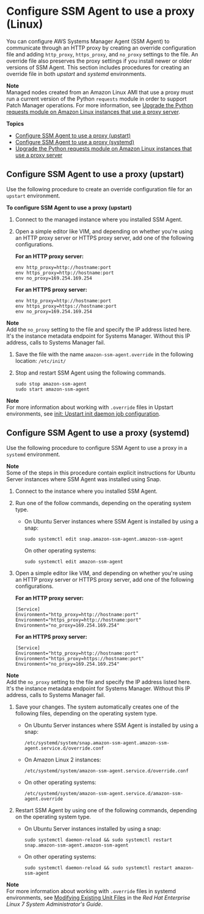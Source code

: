 # Configure SSM Agent to use a proxy \(Linux\)<a name="sysman-proxy-with-ssm-agent"></a>

You can configure AWS Systems Manager Agent \(SSM Agent\) to communicate through an HTTP proxy by creating an override configuration file and adding `http_proxy`, `https_proxy`, and `no_proxy` settings to the file\. An override file also preserves the proxy settings if you install newer or older versions of SSM Agent\. This section includes procedures for creating an override file in both *upstart* and *systemd* environments\. 

**Note**  
Managed nodes created from an Amazon Linux AMI that use a proxy must run a current version of the Python `requests` module in order to support Patch Manager operations\. For more information, see [Upgrade the Python requests module on Amazon Linux instances that use a proxy server](sysman-proxy-with-ssm-agent-al-python-requests.md)\.

**Topics**
+ [Configure SSM Agent to use a proxy \(upstart\)](#ssm-agent-proxy-upstart)
+ [Configure SSM Agent to use a proxy \(systemd\)](#ssm-agent-proxy-systemd)
+ [Upgrade the Python requests module on Amazon Linux instances that use a proxy server](sysman-proxy-with-ssm-agent-al-python-requests.md)

## Configure SSM Agent to use a proxy \(upstart\)<a name="ssm-agent-proxy-upstart"></a>

Use the following procedure to create an override configuration file for an `upstart` environment\.

**To configure SSM Agent to use a proxy \(upstart\)**

1. Connect to the managed instance where you installed SSM Agent\.

1. Open a simple editor like VIM, and depending on whether you're using an HTTP proxy server or HTTPS proxy server, add one of the following configurations\.

   **For an HTTP proxy server:**

   ```
   env http_proxy=http://hostname:port
   env https_proxy=http://hostname:port
   env no_proxy=169.254.169.254
   ```

   **For an HTTPS proxy server:**

   ```
   env http_proxy=http://hostname:port
   env https_proxy=https://hostname:port
   env no_proxy=169.254.169.254
   ```
**Note**  
Add the `no_proxy` setting to the file and specify the IP address listed here\. It's the instance metadata endpoint for Systems Manager\. Without this IP address, calls to Systems Manager fail\.

1. Save the file with the name `amazon-ssm-agent.override` in the following location: `/etc/init/`

1. Stop and restart SSM Agent using the following commands\.

   ```
   sudo stop amazon-ssm-agent
   sudo start amazon-ssm-agent
   ```

**Note**  
For more information about working with `.override` files in Upstart environments, see [init: Upstart init daemon job configuration](https://www.systutorials.com/docs/linux/man/5-init/)\.

## Configure SSM Agent to use a proxy \(systemd\)<a name="ssm-agent-proxy-systemd"></a>

Use the following procedure to configure SSM Agent to use a proxy in a `systemd` environment\.

**Note**  
Some of the steps in this procedure contain explicit instructions for Ubuntu Server instances where SSM Agent was installed using Snap\.

1. Connect to the instance where you installed SSM Agent\.

1. Run one of the follow commands, depending on the operating system type\.
   + On Ubuntu Server instances where SSM Agent is installed by using a snap:

     ```
     sudo systemctl edit snap.amazon-ssm-agent.amazon-ssm-agent
     ```

     On other operating systems:

     ```
     sudo systemctl edit amazon-ssm-agent
     ```

1. Open a simple editor like VIM, and depending on whether you're using an HTTP proxy server or HTTPS proxy server, add one of the following configurations\.

   **For an HTTP proxy server:**

   ```
   [Service]
   Environment="http_proxy=http://hostname:port"
   Environment="https_proxy=http://hostname:port"
   Environment="no_proxy=169.254.169.254"
   ```

   **For an HTTPS proxy server:**

   ```
   [Service]
   Environment="http_proxy=http://hostname:port"
   Environment="https_proxy=https://hostname:port"
   Environment="no_proxy=169.254.169.254"
   ```
**Note**  
Add the `no_proxy` setting to the file and specify the IP address listed here\. It's the instance metadata endpoint for Systems Manager\. Without this IP address, calls to Systems Manager fail\.

1. Save your changes\. The system automatically creates one of the following files, depending on the operating system type\.
   + On Ubuntu Server instances where SSM Agent is installed by using a snap: 

     `/etc/systemd/system/snap.amazon-ssm-agent.amazon-ssm-agent.service.d/override.conf`
   + On Amazon Linux 2 instances: 

     `/etc/systemd/system/amazon-ssm-agent.service.d/override.conf`
   + On other operating systems: 

     `/etc/systemd/system/amazon-ssm-agent.service.d/amazon-ssm-agent.override`

1. Restart SSM Agent by using one of the following commands, depending on the operating system type\.
   + On Ubuntu Server instances installed by using a snap:

     ```
     sudo systemctl daemon-reload && sudo systemctl restart snap.amazon-ssm-agent.amazon-ssm-agent
     ```
   + On other operating systems:

     ```
     sudo systemctl daemon-reload && sudo systemctl restart amazon-ssm-agent
     ```

**Note**  
For more information about working with `.override` files in systemd environments, see [Modifying Existing Unit Files](https://access.redhat.com/documentation/en-us/red_hat_enterprise_linux/7/html/system_administrators_guide/chap-managing_services_with_systemd#sect-Managing_Services_with_systemd-Unit_File_Modify) in the *Red Hat Enterprise Linux 7 System Administrator's Guide*\.